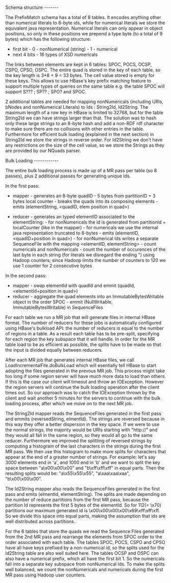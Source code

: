 Schema structure -------

The PrefixMatch schema has a total of 8 tables. It encodes anything other than numerical literals to 8-byte ids, while for numerical literals we store the equivalent java representation. 
Numerical literals can only appear in object positions, so only in these positions we prepend a type byte (to a total of 9 bytes) which has the following structure:
- first bit - 0 - nonNumerical (string)
	    - 1 - numerical 
- next 4 bits - 16 types of XSD numericals

The links between elements are kept in 6 tables: SPOC, POCS, OCSP, CSPO, CPSO, OSPC. The entire quad is stored in the key of each table, so the key length is 3*8 + 9 = 33 bytes. The cell value stored is empty for these keys. This allows to use HBase's key prefix matching feature to support multiple types of queries on the same table 
e.g. the table SPOC will support S??? ; SP?? ; SPO? and SPOC. 

2 additional tables are needed for mapping nonNumericals (including URIs, bNodes and nonNumerical Literals) to Ids : String2Id, Id2String. 
The maximum length of a row key in HBase is limited to 32768, but for the table String2Id we can have strings larger than that. The solution was to hash only these large strings to an 8-byte hash and add a non-RDF rdf character to make sure there are no collisions with other entries in the table. Furthermore for efficient bulk loading (explained in the next section) in String2Id we store the strings in reverse order. 
For Id2String we don't have any restrictions on the size of the cell value, so we store the Strings as they are provided by our NQuads parser.

Bulk Loading ------------

The entire bulk loading process is made up of a MR pass per table (so 8 passes), plus 2 additional passes for generating unique Ids.

In the first pass:
- mapper 
	  - generates an 8-byte quadID - 5 bytes from partitionID + 3 bytes local counter
	  - breaks the quads into its composing elements
	  - emits (elementString, <quadID, elem position in quad>)

- reducer
	  - generates an typed elementID associated to the elementString: 
		- for nonNumericals the id is generated from partitionId + localCounter (like in the mapper)
		- for numericals we use the internal java representation truncated to 8-bytes
	  - emits (elementID, <quadID+position in quad>)
	  - for nonNumerical Ids writes a separate SequenceFile with the mapping <elementID, elementString>
	  - count numericals and nonNumericals
	  - count the number of occurences of the last byte in each string (for literals we disregard the ending \") using Hadoop counters; since Hadoop limits the number of counters to 120 we use 1 counter for 2 consecutive bytes

In the second pass:
- mapper
	  - swap elementId with quadId and emmit (quadId, <elementId+position in quad>)
- reducer
	  - aggregate the quad elements into an ImmutableBytesWritable object in the order SPOC
	  - emmit (NullWritable, ImmutableBytesWritable) in SequenceFiles


For each table we run a MR job that will generate files in internal HBase format. The number of reducers for these jobs is automatically configured using HBase's bulkload API: the number of reducers is equal to the number of regions in a table. As a result each table has to be pre-split, specifying for each region the key subspace that it will handle. In order for the MR table load to be as efficient as possible, the splits have to be made so that the input is divided equally between reducers.

After each MR job that generates internal HBase files, we call LoadIncrementalFile.doBulkLoad which will esentially tell HBase to start adopting the files generated in the prevous MR job. This process might take too long if some region server will have much more data to load than others. If this is the case our client will timeout and throw an IOException. However the region servers will continue the bulk loading operation after the client times out. So our approach was to catch the IOException thrown by the client and wait another 5 minutes for the servers to continue with the bulk loading process, after which we move on to the next MR job.

The String2Id mapper reads the SequenceFiles generated in the first pass and emmits (reversedString, elmentId). The strings are reversed because in this way they offer a better dispersion in the key space. If we were to use the normal strings, the majority would be URIs starting with "http://" and they would all fall in the same region, so they would all go to the same reducer. Furthermore we improved the splitting of reversed strings by computing a histogram of the last characters in the strings during the first MR pass. We then use this histogram to make more splits for characters that appear at the end of a greater number of strings.
For example: let's say 3000 elements end in 'a', and 1000 end in 'b' and we want to split the key space between "a\x00\x00\x00" and "b\xff\xff\xff" in equal parts. Then the resulting splits would be: "a\x55\x55\x55", "a\xaa\xaa\xaa", "b\x00\x00\x00". 

The Id2String mapper also reads the SequenceFiles generated in the first pass and emits (elmentId, elementString). The splits are made depending on the number of reduce partitions from the first MR pass, because the partition Id represents the first 5 bytes of the elementId. So for 112(= \x70) partitions our maximum generated id is \x00\x00\x00\x00\x69\xff\xff\xff. So we divide this space into equal parts, making the assumption that ids are well distributed across partitions.

For the 6 tables that store the quads we read the Sequence Files generated from the 2nd MR pass and rearrange the elements from SPOC order to the order associated with each table. The tables SPOC, POCS, CSPO and CPSO have all have keys prefixed by a non-numerical id, so the splits used for the Id2String table are also well suited here. The tables OCSP and OSPC can also have a numerical prefix, which all have the first bit 1. So the numericals fall into a separate key subspace from nonNumerical Ids. To make the splits well balanced, we count the nonNumericals and numericals during the first MR pass using Hadoop user counters.








